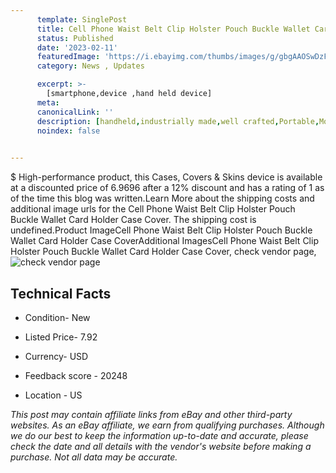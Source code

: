 ```yaml
---
      template: SinglePost
      title: Cell Phone Waist Belt Clip Holster Pouch Buckle Wallet Card Holder Case Cover
      status: Published
      date: '2023-02-11'
      featuredImage: 'https://i.ebayimg.com/thumbs/images/g/gbgAAOSwDzFiXT0s/s-l225.jpg'
      category: News , Updates

      excerpt: >-
        [smartphone,device ,hand held device]
      meta:
      canonicalLink: ''
      description: [handheld,industrially made,well crafted,Portable,Mobile,Compact,Convenient,Lightweight,Maneuverable,Man-portable,Miniature,Carriable,Hand-held,Light,Holdable,Transportable,Mobile device,Pocket-sized,On-the-go,Wireless,Cordless,Compact size,Convenient size, smartphone,device ,hand held device]
      noindex: false

        
---
```

$
    High-performance product, this Cases, Covers & Skins device is available at a discounted price of 6.9696 after a 12% discount and has a rating of 1 as of the time this blog was written.Learn More about the shipping costs and additional image urls for the Cell Phone Waist Belt Clip Holster Pouch Buckle Wallet Card Holder Case Cover. The shipping cost is undefined.Product ImageCell Phone Waist Belt Clip Holster Pouch Buckle Wallet Card Holder Case CoverAdditional ImagesCell Phone Waist Belt Clip Holster Pouch Buckle Wallet Card Holder Case Cover, check vendor page, ![check vendor page](https://origin-galleryplus.ebayimg.com/ws/web/313962092674_2_0_1/225x225.jpg,https://origin-galleryplus.ebayimg.com/ws/web/313962092674_3_0_1/225x225.jpg,https://origin-galleryplus.ebayimg.com/ws/web/313962092674_4_0_1/225x225.jpg,https://origin-galleryplus.ebayimg.com/ws/web/313962092674_5_0_1/225x225.jpg,https://origin-galleryplus.ebayimg.com/ws/web/313962092674_6_0_1/225x225.jpg,https://origin-galleryplus.ebayimg.com/ws/web/313962092674_7_0_1/225x225.jpg,https://origin-galleryplus.ebayimg.com/ws/web/313962092674_8_0_1/225x225.jpg,https://origin-galleryplus.ebayimg.com/ws/web/313962092674_9_0_1/225x225.jpg,https://origin-galleryplus.ebayimg.com/ws/web/313962092674_10_0_1/225x225.jpg,https://origin-galleryplus.ebayimg.com/ws/web/313962092674_11_0_1/225x225.jpg,https://origin-galleryplus.ebayimg.com/ws/web/313962092674_12_0_1/225x225.jpg)
    
    

 ## Technical Facts 



     
      

 - Condition- New 


      

 - Listed Price- 7.92 


      

 - Currency- USD 


      

 - Feedback score - 20248 


      

 - Location - US 


      
      

 *_This post may contain affiliate links from eBay and other third-party websites. As an eBay affiliate, we earn from qualifying purchases. Although we do our best to keep the information up-to-date and accurate, please check the date and all details with the vendor's website before making a purchase. Not all data may be accurate._*



    
    
    
    
    